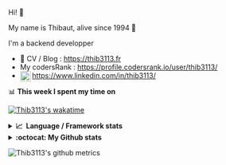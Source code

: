 Hi! 👋

My name is Thibaut, alive since 1994 🍷

I'm a backend developper

-   📝 CV / Blog : https://thib3113.fr
-   My codersRank : https://profile.codersrank.io/user/thib3113/
-   <a href="https://www.linkedin.com/in/thib3113/"><img align="left" alt="Thib3113's Linkedin" width="21px" src="https://raw.githubusercontent.com/peterthehan/peterthehan/master/assets/linkedin.svg" /></a> https://www.linkedin.com/in/thib3113/

📊 **This week I spent my time on**

[![Thib3113's wakatime](https://github-readme-stats.vercel.app/api/wakatime?username=thib3113&layout=default&theme=dracula&langs_count=6&hide_title=true&hide_border=true)](https://wakatime.com/@thib3113)

<details>
  <summary><b>📈&nbsp;&nbsp;Language&nbsp;/&nbsp;Framework stats</b></summary>
  <br/>  
  <a href='https://profile.codersrank.io/user/thib3113/'>
  <img src='http://cr-skills-chart-widget.azurewebsites.net/api/api?username=thib3113&padding=30&skills=php,batchfile,javascript,less,mysql,reactjs,scss,shell,typescript,vue'>
  </a>
</details>

<details>
  <summary><b>:octocat: My Github stats</b></summary>
  <br/>  
  
  <img src="https://github-readme-stats.vercel.app/api?username=thib3113&theme=dracula&show_icons=true&" alt="Thib3113's GitHub stats" />

<!--START_SECTION:activity-->

1. 🎉 Merged PR [#13](https://github.com/thib3113/vban/pull/13) in [thib3113/vban](https://github.com/thib3113/vban)
2. 🎉 Merged PR [#11](https://github.com/thib3113/vban/pull/11) in [thib3113/vban](https://github.com/thib3113/vban)
3. 🎉 Merged PR [#12](https://github.com/thib3113/vban/pull/12) in [thib3113/vban](https://github.com/thib3113/vban)
4. 🎉 Merged PR [#296](https://github.com/thib3113/unifi-client/pull/296) in [thib3113/unifi-client](https://github.com/thib3113/unifi-client)
5. 🎉 Merged PR [#108](https://github.com/thib3113/unifi-blockips-srv/pull/108) in [thib3113/unifi-blockips-srv](https://github.com/thib3113/unifi-blockips-srv)
 <!--END_SECTION:activity-->

</details>

![Thib3113's github metrics](https://gist.githubusercontent.com/thib3113/83a96e16f8bca103f1b0e376186c66ec/raw/github-metrics.svg)
